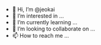 - 👋 Hi, I’m @jeokai
- 👀 I’m interested in ...
- 🌱 I’m currently learning ...
- 💞️ I’m looking to collaborate on ...
- 📫 How to reach me ...

<!---
jeokai/jeokai is a ✨ special ✨ repository because its `README.md` (this file) appears on your GitHub profile.
You can click the Preview link to take a look at your changes.
--->
